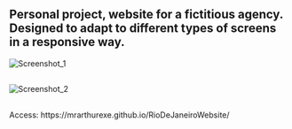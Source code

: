 <h2>Personal project, website for a fictitious agency. Designed to adapt to different types of screens in a responsive way.</h2>

![Screenshot_1](https://user-images.githubusercontent.com/83318673/215918502-09daf469-77a4-4b91-bb1c-3e1fad52b877.png)
##
![Screenshot_2](https://user-images.githubusercontent.com/83318673/215918588-a833b968-3fa1-434a-991e-647060e15148.png)
##
<p>Access: https://mrarthurexe.github.io/RioDeJaneiroWebsite/</p>
